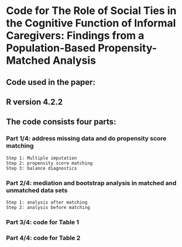 # Code for The Role of Social Ties in the Cognitive Function of Informal Caregivers: Findings from a Population-Based Propensity-Matched Analysis
## Code used in the paper:
## R version 4.2.2
## The code consists four parts: 
### Part 1/4: address missing data and do propensity score matching
    Step 1: Multiple imputation
    Step 2: propensity score matching
    Step 3: balance diagnostics
### Part 2/4: mediation and bootstrap analysis in matched and unmatched data sets
    Step 1: analysis after matching
    Step 2: analysis before matching
### Part 3/4: code for Table 1
### Part 4/4: code for Table 2

